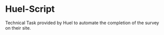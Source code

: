 # Huel-Script
Technical Task provided by Huel to automate the completion of the survey on their site.

